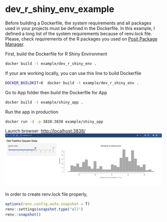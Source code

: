 
<!-- README.md is generated from README.Rmd. Please edit that file -->

# dev_r\_shiny_env_example

Before building a Dockerfile, the system requirements and all packages
used in your projects must be defined in the Dockerfile. In this
example, I defined a long list of the system requirements because of
renv.lock file. Please, check requirements of the R packages you used on
[Posit Package Manager](https://packagemanager.posit.co/client/#/).

First, build the Dockerfile for R Shiny Environment

``` bash
docker build -t example/dev_r_shiny_env .
```

If your are working locally, you can use this line to build Dockerfile

``` bash
DOCKER_BUILDKIT=0  docker build -t example/dev_r_shiny_env .
```

Go to App folder then build the Dockerfile for App

``` bash
docker build -t example/shiny_app .
```

Run the app in production

``` bash
docker run -d -p 3838:3838 example/shiny_app
```

Launch browser: <http://localhost:3838/> ![](appss.png)

In order to create renv.lock file properly,

``` r
options(renv.config.auto.snapshot = T)
renv::settings$snapshot.type("all")
renv::snapshot()
```
